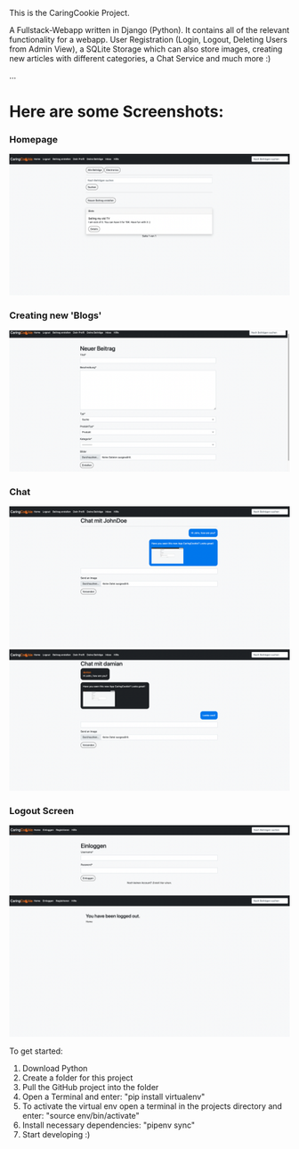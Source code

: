 This is the CaringCookie Project.

A Fullstack-Webapp written in Django (Python).
It contains all of the relevant functionality for a webapp. User Registration (Login, Logout, Deleting Users from Admin View), a SQLite Storage which can also store images, creating new articles with different categories, a Chat Service and much more :)

...

# Here are some Screenshots:

### Homepage
![Homepage](/screenshots/homepage.png)

### Creating new 'Blogs'

![Creating new 'Blogs'](/screenshots/creating_new_blogs.png)

### Chat

![Chat](/screenshots/chat.png)
![Chat](/screenshots/chat_from_other_side.png)

### Logout Screen

![Login](/screenshots/login.png)
![Logout](/screenshots/logout_screen.png)

To get started:

1. Download Python
2. Create a folder for this project
3. Pull the GitHub project into the folder
4. Open a Terminal and enter: "pip install virtualenv"
5. To activate the virtual env open a terminal in the projects directory and enter: "source env/bin/activate"
6. Install necessary dependencies: "pipenv sync"
7. Start developing :)
